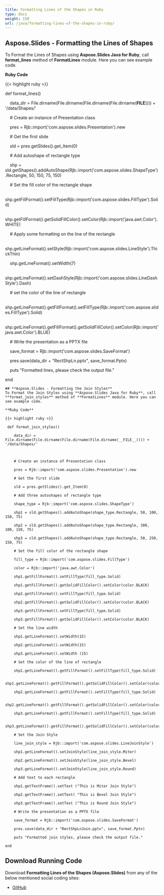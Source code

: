 ```yaml
---
title: Formatting Lines of the Shapes in Ruby
type: docs
weight: 150
url: /java/formatting-lines-of-the-shapes-in-ruby/
---
```


## **Aspose.Slides - Formatting the Lines of Shapes**
To Format the Lines of Shapes using **Aspose.Slides Java for Ruby**, call **format_lines** method of **FormatLines** module. Here you can see example code.

**Ruby Code**

{{< highlight ruby >}}

 def format_lines()

    data_dir = File.dirname(File.dirname(File.dirname(File.dirname(__FILE__)))) + '/data/Shapes/'



    # Create an instance of Presentation class

    pres = Rjb::import('com.aspose.slides.Presentation').new

    # Get the first slide

    sld = pres.getSlides().get_Item(0)

    # Add autoshape of rectangle type

    shp = sld.getShapes().addAutoShape(Rjb::import('com.aspose.slides.ShapeType').Rectangle, 50, 150, 75, 150)

    # Set the fill color of the rectangle shape

    shp.getFillFormat().setFillType(Rjb::import('com.aspose.slides.FillType').Solid)

    shp.getFillFormat().getSolidFillColor().setColor(Rjb::import('java.awt.Color').WHITE)

    # Apply some formatting on the line of the rectangle

    shp.getLineFormat().setStyle(Rjb::import('com.aspose.slides.LineStyle').ThickThin)

    shp.getLineFormat().setWidth(7)

    shp.getLineFormat().setDashStyle(Rjb::import('com.aspose.slides.LineDashStyle').Dash)

    # set the color of the line of rectangle

    shp.getLineFormat().getFillFormat().setFillType(Rjb::import('com.aspose.slides.FillType').Solid)

    shp.getLineFormat().getFillFormat().getSolidFillColor().setColor(Rjb::import('java.awt.Color').BLUE)

    # Write the presentation as a PPTX file

    save_format = Rjb::import('com.aspose.slides.SaveFormat')

    pres.save(data_dir + "RectShpLn.pptx", save_format.Pptx)

    puts "Formatted lines, please check the output file."

end

```
## **Aspose.Slides - Formatting the Join Styles**
To Format the Join Styles using **Aspose.Slides Java for Ruby**, call **format_join_styles** method of **FormatLines** module. Here you can see example code.

**Ruby Code**

{{< highlight ruby >}}

 def format_join_styles()

    data_dir = File.dirname(File.dirname(File.dirname(File.dirname(__FILE__)))) + '/data/Shapes/'



    # Create an instance of Presentation class

    pres = Rjb::import('com.aspose.slides.Presentation').new

    # Get the first slide

    sld = pres.getSlides().get_Item(0)

    # Add three autoshapes of rectangle type

    shape_type = Rjb::import('com.aspose.slides.ShapeType')

    shp1 = sld.getShapes().addAutoShape(shape_type.Rectangle, 50, 100, 150, 75)

    shp2 = sld.getShapes().addAutoShape(shape_type.Rectangle, 300, 100, 150, 75)

    shp3 = sld.getShapes().addAutoShape(shape_type.Rectangle, 50, 250, 150, 75)

    # Set the fill color of the rectangle shape

    fill_type = Rjb::import('com.aspose.slides.FillType')

    color = Rjb::import('java.awt.Color')

    shp1.getFillFormat().setFillType(fill_type.Solid)

    shp1.getFillFormat().getSolidFillColor().setColor(color.BLACK)

    shp2.getFillFormat().setFillType(fill_type.Solid)

    shp2.getFillFormat().getSolidFillColor().setColor(color.BLACK)

    shp3.getFillFormat().setFillType(fill_type.Solid)

    shp3.getFillFormat().getSolidFillColor().setColor(color.BLACK)

    # Set the line width

    shp1.getLineFormat().setWidth(15)

    shp2.getLineFormat().setWidth(15)

    shp3.getLineFormat().setWidth (15)

    # Set the color of the line of rectangle

    shp1.getLineFormat().getFillFormat().setFillType(fill_type.Solid)

    shp1.getLineFormat().getFillFormat().getSolidFillColor().setColor(color.BLUE)

    shp2.getLineFormat().getFillFormat().setFillType(fill_type.Solid)

    shp2.getLineFormat().getFillFormat().getSolidFillColor().setColor(color.BLUE)

    shp3.getLineFormat().getFillFormat().setFillType(fill_type.Solid)

    shp3.getLineFormat().getFillFormat().getSolidFillColor().setColor(color.BLUE)

    # Set the Join Style

    line_join_style = Rjb::import('com.aspose.slides.LineJoinStyle')

    shp1.getLineFormat().setJoinStyle(line_join_style.Miter)

    shp2.getLineFormat().setJoinStyle(line_join_style.Bevel)

    shp3.getLineFormat().setJoinStyle(line_join_style.Round)

    # Add text to each rectangle

    shp1.getTextFrame().setText ("This is Miter Join Style")

    shp2.getTextFrame().setText( "This is Bevel Join Style")

    shp3.getTextFrame().setText ("This is Round Join Style")

    # Write the presentation as a PPTX file

    save_format = Rjb::import('com.aspose.slides.SaveFormat')

    pres.save(data_dir + "RectShpLnJoin.pptx", save_format.Pptx)

    puts "Formatted join styles, please check the output file."

end

```
## **Download Running Code**
Download **Formatting Lines of the Shapes (Aspose.Slides)** from any of the below mentioned social coding sites:

- [GitHub](https://github.com/aspose-slides/Aspose.Slides-for-Java/blob/master/Plugins/Aspose_Slides_Java_for_Ruby/lib/asposeslidesjava/Shapes/formatlines.rb)
